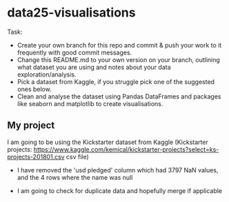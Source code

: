 # data25-visualisations

Task: 
- Create your own branch for this repo and commit & push your work to it frequently with good commit messages.
- Change this README.md to your own version on your branch, outlining what dataset you are using and notes about your data exploration/analysis.
- Pick a dataset from Kaggle, if you struggle pick one of the suggested ones below. 
- Clean and analyse the dataset using Pandas DataFrames and packages like seaborn and matplotlib to create visualisations.

## My project

I am going to be using the Kickstarter dataset from Kaggle (Kickstarter projects: https://www.kaggle.com/kemical/kickstarter-projects?select=ks-projects-201801.csv csv file)

- I have removed the 'usd pledged' column which had 3797 NaN values, and the 4 rows where the name was null

- I am going to check for duplicate data and hopefully merge if applicable

